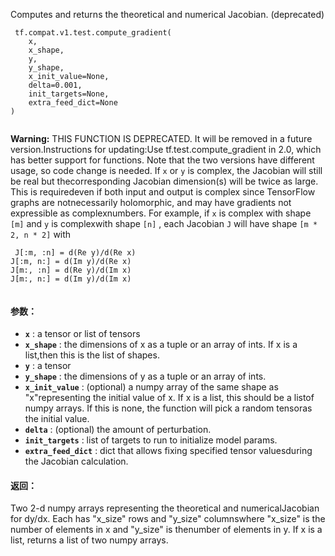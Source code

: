 Computes and returns the theoretical and numerical Jacobian. (deprecated)

```
 tf.compat.v1.test.compute_gradient(
    x,
    x_shape,
    y,
    y_shape,
    x_init_value=None,
    delta=0.001,
    init_targets=None,
    extra_feed_dict=None
)
 
```


**Warning:**  THIS FUNCTION IS DEPRECATED. It will be removed in a future version.Instructions for updating:Use tf.test.compute_gradient in 2.0, which has better support for functions. Note that the two versions have different usage, so code change is needed.
If  `x`  or  `y`  is complex, the Jacobian will still be real but thecorresponding Jacobian dimension(s) will be twice as large.  This is requiredeven if both input and output is complex since TensorFlow graphs are notnecessarily holomorphic, and may have gradients not expressible as complexnumbers.  For example, if  `x`  is complex with shape  `[m]`  and  `y`  is complexwith shape  `[n]` , each Jacobian  `J`  will have shape  `[m * 2, n * 2]`  with

```
 J[:m, :n] = d(Re y)/d(Re x)
J[:m, n:] = d(Im y)/d(Re x)
J[m:, :n] = d(Re y)/d(Im x)
J[m:, n:] = d(Im y)/d(Im x)
 
```

#### 参数：
- **`x`** : a tensor or list of tensors
- **`x_shape`** : the dimensions of x as a tuple or an array of ints. If x is a list,then this is the list of shapes.
- **`y`** : a tensor
- **`y_shape`** : the dimensions of y as a tuple or an array of ints.
- **`x_init_value`** : (optional) a numpy array of the same shape as "x"representing the initial value of x. If x is a list, this should be a listof numpy arrays.  If this is none, the function will pick a random tensoras the initial value.
- **`delta`** : (optional) the amount of perturbation.
- **`init_targets`** : list of targets to run to initialize model params.
- **`extra_feed_dict`** : dict that allows fixing specified tensor valuesduring the Jacobian calculation.


#### 返回：
Two 2-d numpy arrays representing the theoretical and numericalJacobian for dy/dx. Each has "x_size" rows and "y_size" columnswhere "x_size" is the number of elements in x and "y_size" is thenumber of elements in y. If x is a list, returns a list of two numpy arrays.

